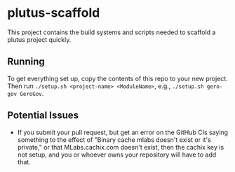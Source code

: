 # plutus-scaffold
This project contains the build systems and scripts needed to scaffold a plutus project quickly.

## Running
To get everything set up, copy the contents of this repo to your new project. Then run `./setup.sh <project-name> <ModuleName>`, e.g., `./setup.sh gero-gov GeroGov`.

## Potential Issues
* If you submit your pull request, but get an error on the GitHub CIs saying something to the effect of "Binary cache mlabs doesn't exist or it's private," or that MLabs.cachix.com doesn't exist, then the cachix key is not setup, and you or whoever owns your repository will have to add that.
